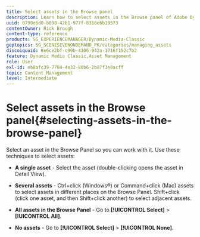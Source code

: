 ```yaml
---
title: Select assets in the Browse panel
description: Learn how to select assets in the Browse panel of Adobe Dynamic Media Classic.
uuid: 0790e6d0-b898-42b1-977f-8316e6b19573
contentOwner: Rick Brough
content-type: reference
products: SG_EXPERIENCEMANAGER/Dynamic-Media-Classic
geptopics: SG_SCENESEVENONDEMAND_PK/categories/managing_assets
discoiquuid: 8e6ce2bf-c99b-4106-942a-1716f152c7b2
feature: Dynamic Media Classic,Asset Management
role: User
exl-id: eb8afc39-7784-4e32-80b6-2b87f3e0acff
topic: Content Management
level: Intermediate
---
```

# Select assets in the Browse panel{#selecting-assets-in-the-browse-panel}

Select an asset in the Browse Panel so you can work with it. Use these techniques to select assets:

* **A single asset** - Select the asset (double-clicking opens the asset in Detail View).

* **Several assets** - Ctrl+click (Windows&reg;) or Command+click (Mac) assets to select assets in different places on the Browse Panel. Shift+click (click one asset, and then Shift+click another) to select adjacent assets.

* **All assets in the Browse Panel** - Go to **[!UICONTROL Select]** > **[!UICONTROL All]**.

* **No assets** - Go to **[!UICONTROL Select]** > **[!UICONTROL None]**.
